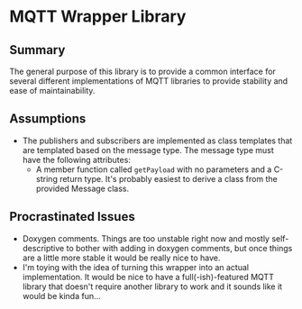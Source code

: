# MQTT Wrapper Library

## Summary

The general purpose of this library is to provide a common interface for several different implementations of MQTT libraries to provide stability and ease of maintainability.

## Assumptions

* The publishers and subscribers are implemented as class templates that are templated based on the message type. The message type must have the following attributes:
  * A member function called `getPayload` with no parameters and a C-string return type. It's probably easiest to derive a class from the provided Message class.

## Procrastinated Issues

* Doxygen comments. Things are too unstable right now and mostly self-descriptive to bother with adding in doxygen comments, but once things are a little more stable it would be really nice to have.
* I'm toying with the idea of turning this wrapper into an actual implementation. It would be nice to have a full(-ish)-featured MQTT library that doesn't require another library to work and it sounds like it would be kinda fun...